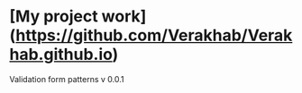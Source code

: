 # [My project work] (https://github.com/Verakhab/Verakhab.github.io)
Validation form patterns v 0.0.1
